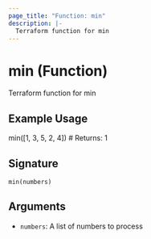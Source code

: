 ```yaml
---
page_title: "Function: min"
description: |-
  Terraform function for min
---
```


# min (Function)

Terraform function for min

## Example Usage

min([1, 3, 5, 2, 4]) # Returns: 1

## Signature

``min(numbers)``

## Arguments

- `numbers`: A list of numbers to process


